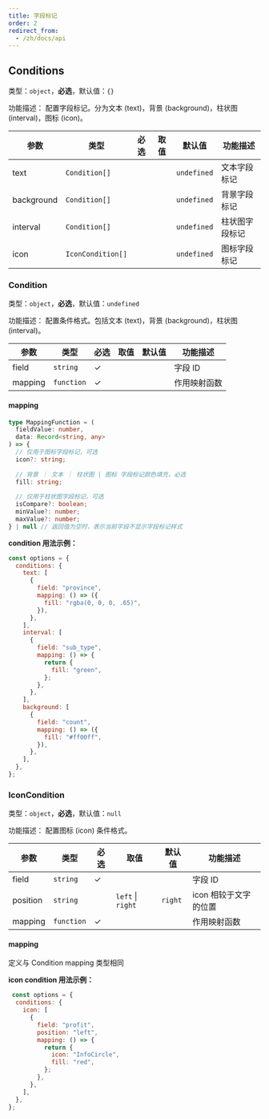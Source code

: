 ```yaml
---
title: 字段标记
order: 2
redirect_from:
  - /zh/docs/api
---
```


## Conditions

类型：`object`，**必选**，默认值：`{}`

<description>功能描述： 配置字段标记。分为文本 (text)，背景 (background)，柱状图 (interval)，图标 (icon)。</description>

| 参数       | 类型            | 必选 | 取值 | 默认值 | 功能描述   |
| ---------- | --------------- | ---- | ---- | ------ | ---------- |
| text       | `Condition[]`     |      |      | `undefined`   | 文本字段标记   |
| background | `Condition[]`    |      |      | `undefined`   | 背景字段标记   |
| interval   | `Condition[]`     |      |      | `undefined`   | 柱状图字段标记 |
| icon       | `IconCondition[]` |      |      | `undefined`   | 图标字段标记   |

### Condition

类型：`object`，**必选**，默认值：`undefined`

<description>功能描述： 配置条件格式。包括文本 (text)，背景 (background)，柱状图 (interval)。</description>

| 参数    | 类型     | 必选 | 取值 | 默认值 | 功能描述     |
| ------- | -------- | ---- | ---- | ------ | ------------ |
| field   | `string`   | ✓    |      |        | 字段 ID       |
| mapping | `function` | ✓    |      |        | 作用映射函数​ |

#### mapping

```typescript
type MappingFunction = (
  fieldValue: number,
  data: Record<string, any>
) => {
  // 仅用于图标字段标记，可选
  icon?: string;
  
  // 背景 ｜ 文本 ｜ 柱状图 | 图标 字段标记颜色填充，必选
  fill: string;
 
  // 仅用于柱状图字段标记，可选
  isCompare?: boolean;
  minValue?: number;
  maxValue?: number;
} | null // 返回值为空时，表示当前字段不显示字段标记样式

```

**condition 用法示例：**

```javascript
const options = {
  conditions: {
    text: [
      {
        field: "province",
        mapping: () => ({
          fill: "rgba(0, 0, 0, .65)",
        }),
      },
    ],
    interval: [
      {
        field: "sub_type",
        mapping: () => {
          return {
            fill: "green",
          };
        },
      },
    ],
    background: [
      {
        field: "count",
        mapping: () => ({
          fill: "#ff00ff",
        }),
      },
    ],
  },
};

```

### IconCondition

类型：`object`，**必选**，默认值：`null`

<description>功能描述： 配置图标 (icon) 条件格式。</description>

| 参数     | 类型     | 必选 | 取值   | 默认值  | 功能描述     |
| -------- | -------- | ---- | ------ | ------- | ------------ |
| field    | `string`   | ✓    |        |         | 字段 ID       |
| position | `string`   |      | `left` &#124; `right`   | `right` | icon 相较于文字的位置      |
| mapping  | `function` | ✓    |        |         | 作用映射函数​ |

#### mapping
定义与 Condition mapping 类型相同

**icon condition 用法示例：**

```javascript
 const options = {
  conditions: {
    icon: [
      {
        field: "profit",
        position: "left",
        mapping: () => {
          return {
            icon: "InfoCircle",
            fill: "red",
          };
        },
      },
    ],
  },
};

```
